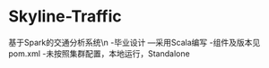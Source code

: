 # Skyline-Traffic
基于Spark的交通分析系统\n
  -毕业设计
  —采用Scala编写
  -组件及版本见pom.xml
  -未按照集群配置，本地运行，Standalone
